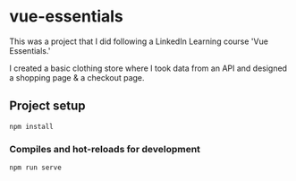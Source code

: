 # vue-essentials

This was a project that I did following a LinkedIn Learning course 'Vue Essentials.'

I created a basic clothing store where I took data from an API and designed a shopping page & a checkout page.

## Project setup
```
npm install
```

### Compiles and hot-reloads for development
```
npm run serve
```